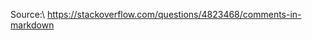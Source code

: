 
[comment]: # (This actually is the most platform independent comment)


Source:\\
<https://stackoverflow.com/questions/4823468/comments-in-markdown>